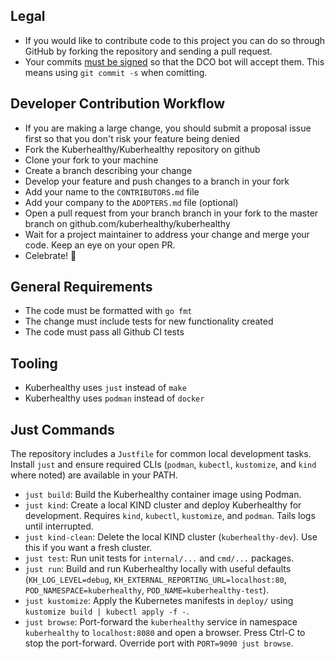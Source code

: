## Legal

- If you would like to contribute code to this project you can do so through GitHub by forking the repository and sending a pull request.
- Your commits [must be signed](https://probot.github.io/apps/dco/) so that the DCO bot will accept them.  This means using `git commit -s` when comitting.

## Developer Contribution Workflow

- If you are making a large change, you should submit a proposal issue first so that you don't risk your feature being denied
- Fork the Kuberhealthy/Kuberhealthy repository on github 
- Clone your fork to your machine
- Create a branch describing your change
- Develop your feature and push changes to a branch in your fork
- Add your name to the `CONTRIBUTORS.md` file
- Add your company to the `ADOPTERS.md` file (optional)
- Open a pull request from your branch branch in your fork to the master branch on github.com/kuberhealthy/kuberhealthy
- Wait for a project maintainer to address your change and merge your code.  Keep an eye on your open PR.
- Celebrate! 🎉

## General Requirements

- The code must be formatted with `go fmt`
- The change must include tests for new functionality created
- The code must pass all Github CI tests

## Tooling

- Kuberhealthy uses `just` instead of `make`
- Kuberhealthy uses `podman` instead of `docker`

## Just Commands

The repository includes a `Justfile` for common local development tasks. Install `just` and ensure required CLIs (`podman`, `kubectl`, `kustomize`, and `kind` where noted) are available in your PATH.

- `just build`: Build the Kuberhealthy container image using Podman.
- `just kind`: Create a local KIND cluster and deploy Kuberhealthy for development. Requires `kind`, `kubectl`, `kustomize`, and `podman`. Tails logs until interrupted.
- `just kind-clean`: Delete the local KIND cluster (`kuberhealthy-dev`). Use this if you want a fresh cluster.
- `just test`: Run unit tests for `internal/...` and `cmd/...` packages.
- `just run`: Build and run Kuberhealthy locally with useful defaults (`KH_LOG_LEVEL=debug`, `KH_EXTERNAL_REPORTING_URL=localhost:80`, `POD_NAMESPACE=kuberhealthy`, `POD_NAME=kuberhealthy-test`).
- `just kustomize`: Apply the Kubernetes manifests in `deploy/` using `kustomize build | kubectl apply -f -`.
- `just browse`: Port-forward the `kuberhealthy` service in namespace `kuberhealthy` to `localhost:8080` and open a browser. Press Ctrl-C to stop the port-forward. Override port with `PORT=9090 just browse`.

